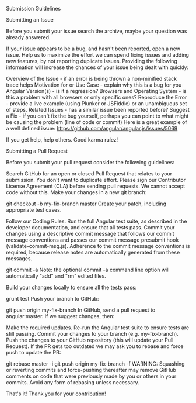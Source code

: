 Submission Guidelines

Submitting an Issue

Before you submit your issue search the archive, maybe your question was already answered.

If your issue appears to be a bug, and hasn't been reported, open a new issue. Help us to maximize the effort we can spend fixing issues and adding new features, by not reporting duplicate issues. Providing the following information will increase the chances of your issue being dealt with quickly:

Overview of the Issue - if an error is being thrown a non-minified stack trace helps
Motivation for or Use Case - explain why this is a bug for you
Angular Version(s) - is it a regression?
Browsers and Operating System - is this a problem with all browsers or only specific ones?
Reproduce the Error - provide a live example (using Plunker or JSFiddle) or an unambiguous set of steps.
Related Issues - has a similar issue been reported before?
Suggest a Fix - if you can't fix the bug yourself, perhaps you can point to what might be causing the problem (line of code or commit)
Here is a great example of a well defined issue: https://github.com/angular/angular.js/issues/5069

If you get help, help others. Good karma rulez!

Submitting a Pull Request

Before you submit your pull request consider the following guidelines:

Search GitHub for an open or closed Pull Request that relates to your submission. You don't want to duplicate effort.
Please sign our Contributor License Agreement (CLA) before sending pull requests. We cannot accept code without this.
Make your changes in a new git branch:

git checkout -b my-fix-branch master
Create your patch, including appropriate test cases.

Follow our Coding Rules.
Run the full Angular test suite, as described in the developer documentation, and ensure that all tests pass.
Commit your changes using a descriptive commit message that follows our commit message conventions and passes our commit message presubmit hook (validate-commit-msg.js). Adherence to the commit message conventions is required, because release notes are automatically generated from these messages.

  git commit -a
Note: the optional commit -a command line option will automatically "add" and "rm" edited files.

Build your changes locally to ensure all the tests pass:

grunt test
Push your branch to GitHub:

git push origin my-fix-branch
In GitHub, send a pull request to angular:master. If we suggest changes, then:

Make the required updates.
Re-run the Angular test suite to ensure tests are still passing.
Commit your changes to your branch (e.g. my-fix-branch).
Push the changes to your GitHub repository (this will update your Pull Request).
If the PR gets too outdated we may ask you to rebase and force push to update the PR:

git rebase master -i
git push origin my-fix-branch -f
WARNING: Squashing or reverting commits and force-pushing thereafter may remove GitHub comments on code that were previously made by you or others in your commits. Avoid any form of rebasing unless necessary.

That's it! Thank you for your contribution!
